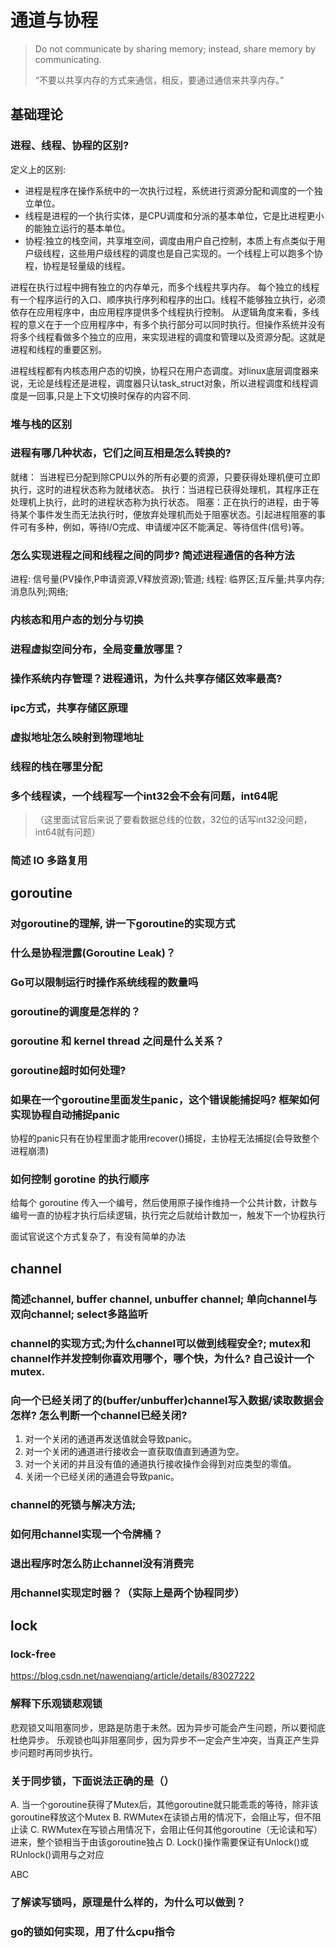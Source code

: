 # 通道与协程
> Do not communicate by sharing memory; instead, share memory by communicating.
> 
> “不要以共享内存的方式来通信，相反，要通过通信来共享内存。”
## 基础理论
### 进程、线程、协程的区别? 
定义上的区别:
- 进程是程序在操作系统中的一次执行过程，系统进行资源分配和调度的一个独立单位。
- 线程是进程的一个执行实体，是CPU调度和分派的基本单位，它是比进程更小的能独立运行的基本单位。
- 协程:独立的栈空间，共享堆空间，调度由用户自己控制，本质上有点类似于用户级线程，这些用户级线程的调度也是自己实现的。一个线程上可以跑多个协程，协程是轻量级的线程。

进程在执行过程中拥有独立的内存单元，而多个线程共享内存。
每个独立的线程有一个程序运行的入口、顺序执行序列和程序的出口。线程不能够独立执行，必须依存在应用程序中，由应用程序提供多个线程执行控制。
从逻辑角度来看，多线程的意义在于一个应用程序中，有多个执行部分可以同时执行。但操作系统并没有将多个线程看做多个独立的应用，来实现进程的调度和管理以及资源分配。这就是进程和线程的重要区别。

进程线程都有内核态用户态的切换，协程只在用户态调度。对linux底层调度器来说，无论是线程还是进程，调度器只认task_struct对象，所以进程调度和线程调度是一回事,只是上下文切换时保存的内容不同.

### 堆与栈的区别
### 进程有哪几种状态，它们之间互相是怎么转换的?
就绪： 当进程已分配到除CPU以外的所有必要的资源，只要获得处理机便可立即执行，这时的进程状态称为就绪状态。
执行：当进程已获得处理机，其程序正在处理机上执行，此时的进程状态称为执行状态。
阻塞：正在执行的进程，由于等待某个事件发生而无法执行时，便放弃处理机而处于阻塞状态。引起进程阻塞的事件可有多种，例如，等待I/O完成、申请缓冲区不能满足、等待信件(信号)等。

### 怎么实现进程之间和线程之间的同步? 简述进程通信的各种方法
进程: 信号量(PV操作,P申请资源,V释放资源);管道;
线程: 临界区;互斥量;共享内存;消息队列;网络;
### 内核态和用户态的划分与切换


### 进程虚拟空间分布，全局变量放哪里？
### 操作系统内存管理？进程通讯，为什么共享存储区效率最高?
### ipc方式，共享存储区原理
### 虚拟地址怎么映射到物理地址
### 线程的栈在哪里分配
### 多个线程读，一个线程写一个int32会不会有问题，int64呢
>（这里面试官后来说了要看数据总线的位数，32位的话写int32没问题，int64就有问题）
### 简述 IO 多路复用

## goroutine
### 对goroutine的理解, 讲一下goroutine的实现方式
### 什么是协程泄露(Goroutine Leak)？
### Go可以限制运行时操作系统线程的数量吗
### goroutine的调度是怎样的？
### goroutine 和 kernel thread 之间是什么关系？
### goroutine超时如何处理?
### 如果在一个goroutine里面发生panic，这个错误能捕捉吗? 框架如何实现协程自动捕捉panic
协程的panic只有在协程里面才能用recover()捕捉，主协程无法捕捉(会导致整个进程崩溃)

### 如何控制 gorotine 的执行顺序
给每个 goroutine 传入一个编号，然后使用原子操作维持一个公共计数，计数与编号一直的协程才执行后续逻辑，执行完之后就给计数加一，触发下一个协程执行

面试官说这个方式复杂了，有没有简单的办法

## channel
### 简述channel, buffer channel, unbuffer channel; 单向channel与双向channel; select多路监听
### channel的实现方式;为什么channel可以做到线程安全?; mutex和channel作并发控制你喜欢用哪个，哪个快，为什么? 自己设计一个mutex. 
### 向一个已经关闭了的(buffer/unbuffer)channel写入数据/读取数据会怎样? 怎么判断一个channel已经关闭?
1. 对一个关闭的通道再发送值就会导致panic。
2. 对一个关闭的通道进行接收会一直获取值直到通道为空。
3. 对一个关闭的并且没有值的通道执行接收操作会得到对应类型的零值。
4. 关闭一个已经关闭的通道会导致panic。

### channel的死锁与解决方法; 
### 如何用channel实现一个令牌桶？
### 退出程序时怎么防止channel没有消费完
### 用channel实现定时器？（实际上是两个协程同步）


## lock
### lock-free
https://blog.csdn.net/nawenqiang/article/details/83027222 

### 解释下乐观锁悲观锁
悲观锁又叫阻塞同步，思路是防患于未然。因为异步可能会产生问题，所以要彻底杜绝异步。
乐观锁也叫非阻塞同步，因为异步不一定会产生冲突，当真正产生异步问题时再同步执行。

### 关于同步锁，下面说法正确的是（）
A. 当一个goroutine获得了Mutex后，其他goroutine就只能乖乖的等待，除非该goroutine释放这个Mutex
B. RWMutex在读锁占用的情况下，会阻止写，但不阻止读
C. RWMutex在写锁占用情况下，会阻止任何其他goroutine（无论读和写）进来，整个锁相当于由该goroutine独占
D. Lock()操作需要保证有Unlock()或RUnlock()调用与之对应

ABC

### 了解读写锁吗，原理是什么样的，为什么可以做到？

### go的锁如何实现，用了什么cpu指令

